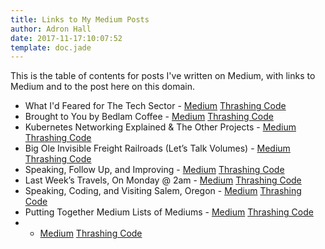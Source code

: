 ```yaml
---
title: Links to My Medium Posts
author: Adron Hall
date: 2017-11-17:10:07:52
template: doc.jade
---
```

This is the table of contents for posts I've written on Medium, with links to Medium and to the post here on this domain.

* What I'd Feared for The Tech Sector - [Medium](https://medium.com/@adron/what-id-feared-of-the-tech-sector-5d5578b1be3c) [Thrashing Code](/docs/medium-what-i-feared-in-the-tech-sector)
* Brought to You by Bedlam Coffee - [Medium](https://medium.com/@adron/todays-post-is-brought-to-you-be-bedlam-coffee-in-seattle-e50ecc51a40e) [Thrashing Code](/docs/medium-brought-to-you-by-bedlam-coffee/)
* Kubernetes Networking Explained & The Other Projects - [Medium](https://medium.com/@adron/kubernetes-networking-explained-the-other-projects-760cf0230475) [Thrashing Code](/docs/medium-kubernetes-networking-explained-other-projects/)
* Big Ole Invisible Freight Railroads (Let’s Talk Volumes) - [Medium](https://medium.com/@adron/big-ole-invisible-freight-railroads-lets-talk-volumes-5f159d563194) [Thrashing Code](/docs/medium-big-ole-invisible-freight-railroads/)
* Speaking, Follow Up, and Improving - [Medium](https://medium.com/@adron/speaking-follow-up-and-improving-a5e5d205d2af) [Thrashing Code](/docs/medium-speaking-follow-up-improving/)
* Last Week’s Travels, On Monday @ 2am - [Medium](https://medium.com/@adron/last-weeks-travels-on-monday-2am-ae1d6942ddae) [Thrashing Code](/docs/medium-last-weeks-travels/)
* Speaking, Coding, and Visiting Salem, Oregon - [Medium](https://medium.com/@adron/speaking-coding-and-visiting-salem-oregon-b80533464006) [Thrashing Code](/docs/medium-speaking-coding-visiting-salem-oregon)
* Putting Together Medium Lists of Mediums - [Medium](https://medium.com/@adron/putting-together-medium-lists-of-mediums-7ab07dde9c4c) [Thrashing Code](/docs/medium-medium-lists-of-mediums/)
* - [Medium]() [Thrashing Code]()
